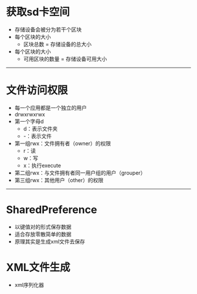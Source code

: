 # 获取sd卡空间
* 存储设备会被分为若干个区块
* 每个区块的大小 
	* 区块总数 = 存储设备的总大小
* 每个区块的大小 
	* 可用区块的数量 = 存储设备可用大小
---	

# 文件访问权限
* 每一个应用都是一个独立的用户
* drwxrwxrwx
* 第一个字母d
	* d：表示文件夹
	* -：表示文件
* 第一组rwx：文件拥有者（owner）的权限
	* r：读
	* w：写
	* x：执行execute
* 第二组rwx：与文件拥有者同一用户组的用户（grouper）
* 第三组rwx：其他用户（other）的权限

---
# SharedPreference
* 以键值对的形式保存数据
* 适合存放零散简单的数据
* 原理其实是生成xml文件去保存

# XML文件生成
* xml序列化器
